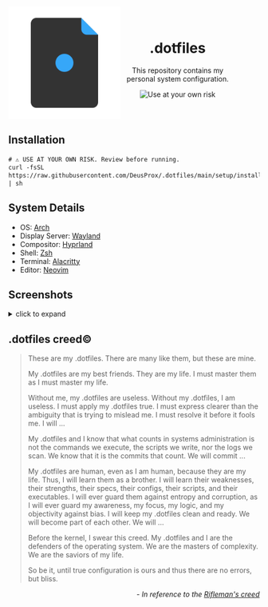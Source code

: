 <div style="display:flex;justify-content:center;align-items:center;text-align:center;">
  <img width="225" src=".assets/dotfile.svg" alt="dotfiles logo" />
  <div style="margin-right:50px">
    <h1>.dotfiles</h1>
    <p>This repository contains my personal system configuration.</p>
    <p>
      <img
        src="https://img.shields.io/badge/USE%20AT%20YOUR%20OWN%20RISK-red?style=for-the-badge"
        alt="Use at your own risk"
      />
    </p>
  </div>
</div>

## Installation

```shell
# ⚠️ USE AT YOUR OWN RISK. Review before running.
curl -fsSL https://raw.githubusercontent.com/DeusProx/.dotfiles/main/setup/install.sh | sh
```

## System Details

* OS: [Arch](https://archlinux.org/)
* Display Server: [Wayland](https://wayland.freedesktop.org/)
* Compositor: [Hyprland](https://hypr.land/)
* Shell: [Zsh](https://www.zsh.org/)
* Terminal: [Alacritty](https://alacritty.org/)
* Editor: [Neovim](https://neovim.io/)

## Screenshots

<details>
  <summary>click to expand</summary>

![Wallpaper](.assets/wallpaper/kimitachi007.jpg)
*Wallpaper*

</details>


## **.dotfiles creed©**

>  These are my .dotfiles.
>  There are many like them, but these are mine.
>
>  My .dotfiles are my best friends.
>  They are my life.
>  I must master them as I must master my life.
>
>  Without me, my .dotfiles are useless.
>  Without my .dotfiles, I am useless.
>  I must apply my .dotfiles true.
>  I must express clearer than the ambiguity that is trying to mislead me.
>  I must resolve it before it fools me.
>  I will ...
>
>  My .dotfiles and I know that what counts in systems administration is not the commands we execute, the scripts we write, nor the logs we scan.
>  We know that it is the commits that count.
>  We will commit ...
>
>  My .dotfiles are human, even as I am human, because they are my life.
>  Thus, I will learn them as a brother.
>  I will learn their weaknesses, their strengths, their specs, their configs, their scripts, and their executables.
>  I will ever guard them against entropy and corruption, as I will ever guard my awareness, my focus, my logic, and my objectivity against bias.
>  I will keep my .dotfiles clean and ready.
>  We will become part of each other.
>  We will ...
>
>  Before the kernel, I swear this creed.
>  My .dotfiles and I are the defenders of the operating system.
>  We are the masters of complexity.
>  We are the saviors of my life.
>
>  So be it, until true configuration is ours and thus there are no errors, but bliss.

<p align="right">
    <i> - In reference to the <a href="https://en.wikipedia.org/wiki/Rifleman%27s_Creed#Current_text">Rifleman's creed</a></i>
</p>

